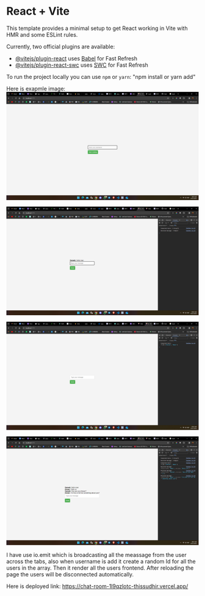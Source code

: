 # React + Vite

This template provides a minimal setup to get React working in Vite with HMR and some ESLint rules.

Currently, two official plugins are available:

- [@vitejs/plugin-react](https://github.com/vitejs/vite-plugin-react/blob/main/packages/plugin-react/README.md) uses [Babel](https://babeljs.io/) for Fast Refresh
- [@vitejs/plugin-react-swc](https://github.com/vitejs/vite-plugin-react-swc) uses [SWC](https://swc.rs/) for Fast Refresh

To run the project locally you can use `npm` or `yarn`:
"npm install or yarn add"

Here is exapmle image:
![alt text](image-1.png)

![alt text](image-3.png)

![alt text](image-4.png)

![alt text](image-5.png)

I have use io.emit which is broadcasting all the meassage from the user across the tabs, also when username is add it create a random Id for all the users in the array. Then it render all the users frontend. After reloading the page the users will be disconnected automatically.

Here is deployed link: https://chat-room-1l9qzlotc-thissudhir.vercel.app/
